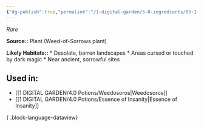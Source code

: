 ```yaml
---
{"dg-publish":true,"permalink":"/1-digital-garden/5-0-ingredients/05-1-plants/bundle-of-weed-of-sorrows/","tags":["ingredient","rare"]}
---
```


*Rare*

**Source::** Plant (Weed-of-Sorrows plant)

**Likely Habitats::** * Desolate, barren landscapes * Areas cursed or touched by dark magic * Near ancient, sorrowful sites

## Used in:

- [[1 DIGITAL GARDEN/4.0 Potions/Weedosoros\|Weedosoros]]
- [[1 DIGITAL GARDEN/4.0 Potions/Essence of Insanity\|Essence of Insanity]]

{ .block-language-dataview}


